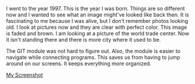 I went to the year 1997. This is the year I was born. Things are so different now and I wanted to see what an image might've looked like back then. It is fascinating to me because I was alive, but I don't remember photos looking old. I look at pictures now and they are clear with perfect color. This image is faded and brown. I am looking at a picture of the world trade center. Now it isn't standing there and there is more city where it used to be.

The GIT module was not hard to figure out. Also, the module is easier to navigate while connecting programs. This saves us from having to jump around on our screens. It keeps everything more organized.

[My Screenshot](!./images/screenshotA4.png)
